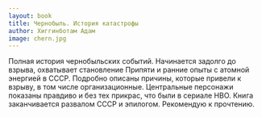 ```yaml
---
layout: book
title: Чернобыль. История катастрофы
author: Хиггинботам Адам
image: chern.jpg
---
```


Полная история чернобыльских событий. Начинается задолго до взрыва, охватывает
становление Припяти и ранние опыты с атомной энергией в СССР. Подробно описаны
причины, которые привели к взрыву, в том числе организационные. Центральные
персонажи показаны правдиво и без тех прикрас, что были в сериале HBO. Книга
заканчивается развалом СССР и эпилогом. Рекомендую к прочтению.

